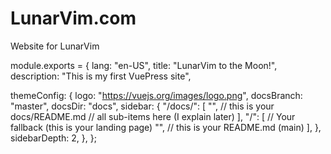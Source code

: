 # LunarVim.com
Website for LunarVim

module.exports = {
  lang: "en-US",
  title: "LunarVim to the Moon!",
  description: "This is my first VuePress site",

  themeConfig: {
    logo: "https://vuejs.org/images/logo.png",
    docsBranch: "master",
    docsDir: "docs",
    sidebar: {
      "/docs/": [
        "", // this is your docs/README.md
        // all sub-items here (I explain later)
      ],
      "/": [
        // Your fallback (this is your landing page)
        "", // this is your README.md (main)
      ],
    },
    sidebarDepth: 2,
  },
};
